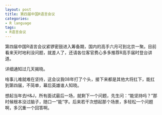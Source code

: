 ```yaml
---
layout: post
title: 第四届中国R语言会议
categories:
- R language
tags:
- R语言会议
---
```


第四届中国R语言会议紧锣密鼓进入筹备期，国内的高手六月可到北京一聚。目前看来天时地利没问题，就差人了，还请各位客官费心多多推荐R高手届时登台讲道。

详细通知过几天揭晓。

啥事儿难就难在坚持，这会议我08年打了个头，接下来都是其他大将扛下，能扛到第四届，不简单，幕后英雄谁人知晓。

想起当年去H&J，所有面试最后一场，就剩下一个问题，先生问：“能坚持吗？”那时候根本没过脑子，随口一“能”字。后来若干次想起那个场景，多轻松一个问题啊，多沉重一个回答啊。
